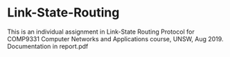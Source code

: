 # Link-State-Routing

This is an individual assignment in Link-State Routing Protocol for COMP9331 Computer Networks and Applications course, UNSW, Aug 2019.
Documentation in report.pdf
